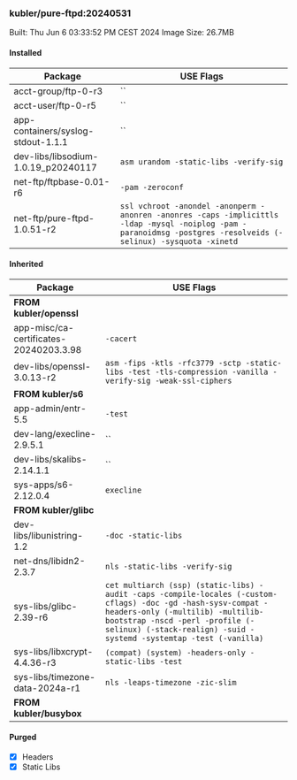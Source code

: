 ### kubler/pure-ftpd:20240531

Built: Thu Jun  6 03:33:52 PM CEST 2024
Image Size: 26.7MB

#### Installed
Package | USE Flags
--------|----------
acct-group/ftp-0-r3 | ``
acct-user/ftp-0-r5 | ``
app-containers/syslog-stdout-1.1.1 | ``
dev-libs/libsodium-1.0.19_p20240117 | `asm urandom -static-libs -verify-sig`
net-ftp/ftpbase-0.01-r6 | `-pam -zeroconf`
net-ftp/pure-ftpd-1.0.51-r2 | `ssl vchroot -anondel -anonperm -anonren -anonres -caps -implicittls -ldap -mysql -noiplog -pam -paranoidmsg -postgres -resolveids (-selinux) -sysquota -xinetd`
#### Inherited
Package | USE Flags
--------|----------
**FROM kubler/openssl** |
app-misc/ca-certificates-20240203.3.98 | `-cacert`
dev-libs/openssl-3.0.13-r2 | `asm -fips -ktls -rfc3779 -sctp -static-libs -test -tls-compression -vanilla -verify-sig -weak-ssl-ciphers`
**FROM kubler/s6** |
app-admin/entr-5.5 | `-test`
dev-lang/execline-2.9.5.1 | ``
dev-libs/skalibs-2.14.1.1 | ``
sys-apps/s6-2.12.0.4 | `execline`
**FROM kubler/glibc** |
dev-libs/libunistring-1.2 | `-doc -static-libs`
net-dns/libidn2-2.3.7 | `nls -static-libs -verify-sig`
sys-libs/glibc-2.39-r6 | `cet multiarch (ssp) (static-libs) -audit -caps -compile-locales (-custom-cflags) -doc -gd -hash-sysv-compat -headers-only (-multilib) -multilib-bootstrap -nscd -perl -profile (-selinux) (-stack-realign) -suid -systemd -systemtap -test (-vanilla)`
sys-libs/libxcrypt-4.4.36-r3 | `(compat) (system) -headers-only -static-libs -test`
sys-libs/timezone-data-2024a-r1 | `nls -leaps-timezone -zic-slim`
**FROM kubler/busybox** |
#### Purged
- [x] Headers
- [x] Static Libs
